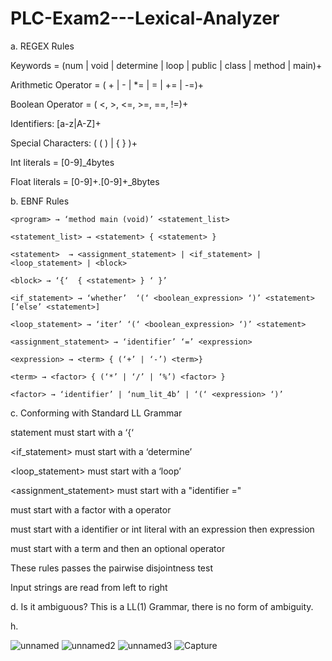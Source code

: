# PLC-Exam2---Lexical-Analyzer
a. REGEX Rules

  Keywords = (num | void | determine | loop | public | class | method | main)+
 
  Arithmetic Operator =  ( + | - | *=  | = | += | -=)+
 
  Boolean Operator = ( <, >, <=, >=, ==, !=)+
  
  Identifiers: [a-z|A-Z]+
  
  Special Characters: ( (  ) | { } )+
  
  Int literals = [0-9]_4bytes
  
  Float literals = [0-9]+.[0-9]+_8bytes

b. EBNF Rules

    <program> → ‘method main (void)’ <statement_list> 

    <statement_list> → <statement> { <statement> }

    <statement>  → <assignment_statement> | <if_statement> | <loop_statement> | <block>

    <block> → ‘{‘  { <statement> } ‘ }’

    <if_statement> → ‘whether’  ‘(‘ <boolean_expression> ‘)’ <statement> [‘else’ <statement>]

    <loop_statement> → ‘iter’ ‘(‘ <boolean_expression> ‘)’ <statement> 

    <assignment_statement> → ‘identifier’ ‘=’ <expression>

    <expression> → <term> { (‘+’ | ‘-’) <term>}

    <term> → <factor> { (‘*’ | ‘/’ | ‘%’) <factor> }

    <factor> → ‘identifier’ | ‘num_lit_4b’ | ‘(‘ <expression> ‘)’
  
  c. Conforming with Standard LL Grammar
    
  <block> statement must start with a ‘{‘
    
  <if_statement> must start with a ‘determine’
    
  <loop_statement> must start with a ‘loop’
    
  <assignment_statement> must start with a "identifier =" 
    
  <term> must start with a factor with a operator
    
  <factor> must start with a identifier or int literal with an expression then expression
    
  <expression> must start with a term and then an optional operator

  These rules passes the pairwise disjointness test
    
  Input strings are read from left to right 
    
  d. Is it ambiguous?
    This is a LL(1) Grammar, there is no form of ambiguity.
    
  h.
    
 
![unnamed](https://user-images.githubusercontent.com/60718254/202832874-1049179e-9c04-41bc-900e-899eceefb9d1.PNG)
![unnamed2](https://user-images.githubusercontent.com/60718254/202832882-b87f6a55-5d29-40dd-94e3-f5872f653e92.PNG)
![unnamed3](https://user-images.githubusercontent.com/60718254/202832889-e0052d7f-91f0-4070-b6d4-29e0b0fbf5b5.PNG)
![Capture](https://user-images.githubusercontent.com/60718254/202832779-b169a07c-7f01-4f87-ac8c-b90c94ac5bfe.PNG)

